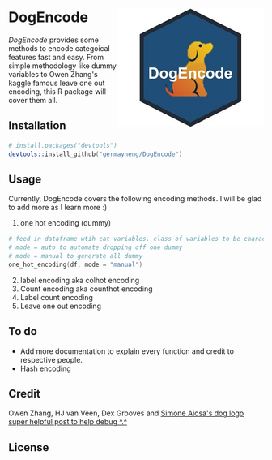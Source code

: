 DogEncode  <img src="man/Picture2.jpg" align="right" />
================

*DogEncode* provides some methods to encode categoical features fast and easy. From simple methodology like dummy variables to Owen Zhang's kaggle famous leave one out encoding, this R package will cover them all.   


## Installation

```s
# install.packages("devtools")
devtools::install_github("germayneng/DogEncode")
```
## Usage

Currently, DogEncode covers the following encoding methods. I will be glad to add more as I learn more :) 
1) one hot encoding (dummy)

```s
# feed in dataframe wtih cat variables. class of variables to be character 
# mode = auto to automate dropping off one dummy 
# mode = manual to generate all dummy 
one_hot_encoding(df, mode = "manual") 
```

2) label encoding aka colhot encoding 
3) Count encoding aka counthot encoding 
4) Label count encoding 
5) Leave one out encoding

## To do

* Add more documentation to explain every function and credit to respective people.  
* Hash encoding

## Credit 

Owen Zhang, HJ van Veen, Dex Grooves and [Simone Aiosa's dog logo](https://dribbble.com/shots/2673237-Dog)
<br>
[super helpful post to help debug ^.^](http://alyssafrazee.com/2014/01/21/namespaces.html)

## License 
